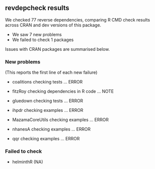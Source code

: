 ## revdepcheck results

We checked 77 reverse dependencies, comparing R CMD check results across CRAN and dev versions of this package.

 * We saw 7 new problems
 * We failed to check 1 packages

Issues with CRAN packages are summarised below.

### New problems
(This reports the first line of each new failure)

* coalitions
  checking tests ... ERROR

* fitzRoy
  checking dependencies in R code ... NOTE

* gluedown
  checking tests ... ERROR

* ihpdr
  checking examples ... ERROR

* MazamaCoreUtils
  checking examples ... ERROR

* nhanesA
  checking examples ... ERROR

* qqr
  checking examples ... ERROR

### Failed to check

* helminthR (NA)
